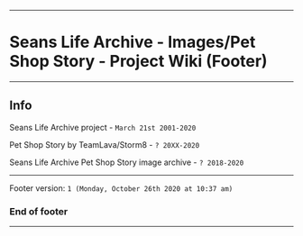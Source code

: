 
***

# Seans Life Archive - Images/Pet Shop Story - Project Wiki (Footer)

***

## Info

Seans Life Archive project - `March 21st 2001-2020`

Pet Shop Story by TeamLava/Storm8 - `? 20XX-2020`

Seans Life Archive Pet Shop Story image archive - `? 2018-2020`

***

Footer version: `1 (Monday, October 26th 2020 at 10:37 am)`

### End of footer

***
